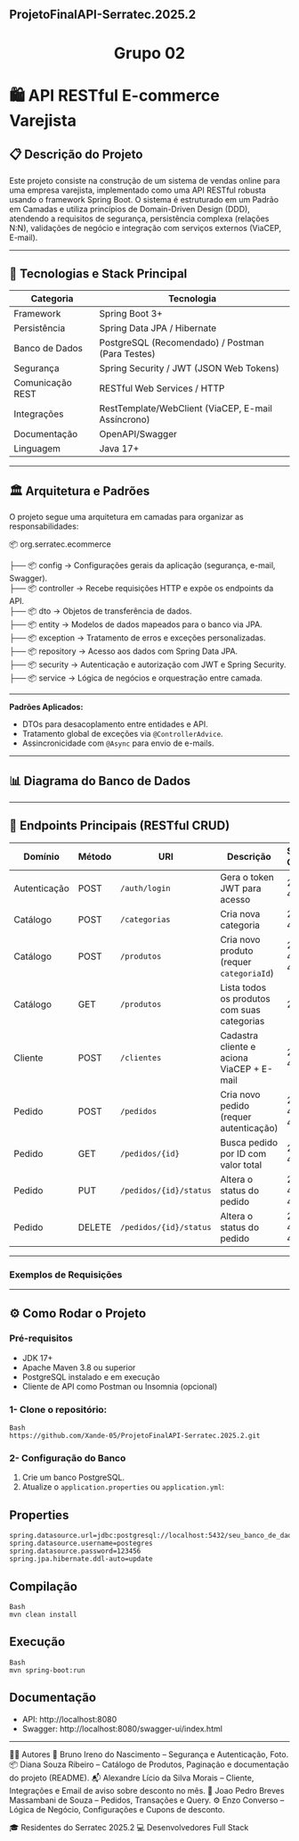 ## ProjetoFinalAPI-Serratec.2025.2


<div align="center">
  <h1>Grupo 02</h1>
</div>

    
# 🛍️ API RESTful E-commerce Varejista

## 📋 Descrição do Projeto

Este projeto consiste na construção de um sistema de vendas online para uma empresa varejista, implementado como uma API RESTful robusta usando o framework Spring Boot. O sistema é estruturado em um Padrão em Camadas e utiliza princípios de Domain-Driven Design (DDD), atendendo a requisitos de segurança, persistência complexa (relações N:N), validações de negócio e integração com serviços externos (ViaCEP, E-mail).

---

## 🚀 Tecnologias e Stack Principal

| Categoria        | Tecnologia                                      |
|------------------|--------------------------------------------------|
| Framework        | Spring Boot 3+                                   |
| Persistência     | Spring Data JPA / Hibernate                      |
| Banco de Dados   | PostgreSQL (Recomendado) / Postman (Para Testes)      |
| Segurança        | Spring Security / JWT (JSON Web Tokens)          |
| Comunicação REST | RESTful Web Services / HTTP                      |
| Integrações      | RestTemplate/WebClient (ViaCEP, E-mail Assíncrono) |
| Documentação     | OpenAPI/Swagger                                  |
| Linguagem        | Java 17+                                         |

---

## 🏛️ Arquitetura e Padrões

O projeto segue uma arquitetura em camadas para organizar as responsabilidades:

📦 org.serratec.ecommerce 

├── 📦 config      → Configurações gerais da aplicação (segurança, e-mail, Swagger).  
├── 📦 controller  → Recebe requisições HTTP e expõe os endpoints da API.  
├── 📦 dto         → Objetos de transferência de dados.  
├── 📦 entity      → Modelos de dados mapeados para o banco via JPA.  
├── 📦 exception   → Tratamento de erros e exceções personalizadas.  
├── 📦 repository  → Acesso aos dados com Spring Data JPA.  
├── 📦 security    → Autenticação e autorização com JWT e Spring Security.  
├── 📦 service     → Lógica de negócios e orquestração entre camada.  

---

**Padrões Aplicados:**

- DTOs para desacoplamento entre entidades e API.
- Tratamento global de exceções via `@ControllerAdvice`.
- Assincronicidade com `@Async` para envio de e-mails.

---
## 📊 Diagrama do Banco de Dados

---

## 🔑 Endpoints Principais (RESTful CRUD)

| Domínio       | Método | URI                        | Descrição                                      | Status Codes       |
|---------------|--------|----------------------------|------------------------------------------------|--------------------|
| Autenticação  | POST   | `/auth/login`              | Gera o token JWT para acesso                   | 200, 403           |
| Catálogo      | POST   | `/categorias`              | Cria nova categoria                            | 201, 400           |
| Catálogo      | POST   | `/produtos`                | Cria novo produto (requer `categoriaId`)       | 201, 404, 400      |
| Catálogo      | GET    | `/produtos`                | Lista todos os produtos com suas categorias    | 200                |
| Cliente       | POST   | `/clientes`                | Cadastra cliente e aciona ViaCEP + E-mail      | 201, 400           |
| Pedido        | POST   | `/pedidos`                 | Cria novo pedido (requer autenticação)         | 201, 404, 400      |
| Pedido        | GET    | `/pedidos/{id}`            | Busca pedido por ID com valor total            | 200, 404           |
| Pedido        | PUT    | `/pedidos/{id}/status`     | Altera o status do pedido                      | 200, 400, 404      |
| Pedido        | DELETE | `/pedidos/{id}/status`     | Altera o status do pedido                      | 200, 400, 404      |

---
### Exemplos de Requisições

---


## ⚙️ Como Rodar o Projeto

### Pré-requisitos

- JDK 17+
- Apache Maven 3.8 ou superior
- PostgreSQL instalado e em execução
- Cliente de API como Postman ou Insomnia (opcional)

 ### 1- Clone o repositório:
```
Bash
https://github.com/Xande-05/ProjetoFinalAPI-Serratec.2025.2.git
```

### 2- Configuração do Banco

1. Crie um banco PostgreSQL.
2. Atualize o `application.properties` ou `application.yml`:

## Properties
```
spring.datasource.url=jdbc:postgresql://localhost:5432/seu_banco_de_dados
spring.datasource.username=postegres
spring.datasource.password=123456
spring.jpa.hibernate.ddl-auto=update
```
## Compilação
```
Bash
mvn clean install
```
## Execução
```
Bash
mvn spring-boot:run
```

## Documentação 
-	API: http://localhost:8080
- Swagger: http://localhost:8080/swagger-ui/index.html

 ---
👨‍💻 Autores
🔐 Bruno Ireno do Nascimento – Segurança e Autenticação, Foto.
📦 Diana Souza Ribeiro – Catálogo de Produtos, Paginação e documentação do projeto (README).
📬 Alexandre Lício da Silva Morais – Cliente, Integrações e Email de aviso sobre desconto no mês.
🧮 Joao Pedro Breves Massambani de Souza – Pedidos, Transações e Query.
⚙️ Enzo Converso – Lógica de Negócio, Configurações e Cupons de desconto.

🎓 Residentes do Serratec 2025.2
💻 Desenvolvedores Full Stack




 


